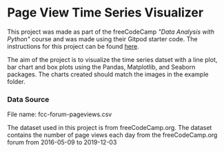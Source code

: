 # Page View Time Series Visualizer

This project was made as part of the freeCodeCamp *"Data Analysis with Python"* course and was made using their Gitpod starter code. The instructions for this project can be found [here](https://www.freecodecamp.org/learn/data-analysis-with-python/data-analysis-with-python-projects/page-view-time-series-visualizer).

The aim of the project is to visualize the time series datset with a line plot, bar chart and box plots using the Pandas, Matplotlib, and Seaborn packages. The charts created should match the images in the example folder.


### Data Source 
File name: fcc-forum-pageviews.csv

The dataset used in this project is from freeCodeCamp.org. The dataset contains the number of page views each day from the freeCodeCamp.org forum from 2016-05-09 to 2019-12-03
